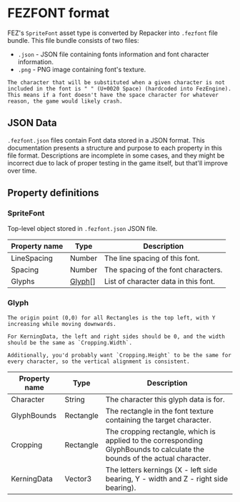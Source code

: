 # FEZFONT format

FEZ's `SpriteFont` asset type is converted by Repacker into `.fezfont` file bundle. This file bundle consists of two files:

- `.json` - JSON file containing fonts information and font character information.
- `.png` - PNG image containing font's texture.

```note
The character that will be substituted when a given character is not included in the font is " " (U+0020 Space) (hardcoded into FezEngine).
This means if a font doesn't have the space character for whatever reason, the game would likely crash.
```

## JSON Data

`.fezfont.json` files contain Font data  stored in a JSON format. This documentation presents a structure and purpose to each property in this file format. Descriptions are incomplete in some cases, and they might be incorrect due to lack of proper testing in the game itself, but that'll improve over time.

## Property definitions

### SpriteFont

Top-level object stored in `.fezfont.json` JSON file.

|Property name|Type|Description|
|-|-|-|
|LineSpacing|Number|The line spacing of this font.|
|Spacing|Number|The spacing of the font characters.|
|Glyphs|[Glyph]()[]|List of character data in this font.|

### Glyph

```note
The origin point (0,0) for all Rectangles is the top left, with Y increasing while moving downwards.

For KerningData, the left and right sides should be 0, and the width should be the same as `Cropping.Width`.

Additionally, you'd probably want `Cropping.Height` to be the same for every character, so the vertical alignment is consistent.
```

|Property name|Type|Description|
|-|-|-|
|Character|String|The character this glyph data is for.|
|GlyphBounds|Rectangle|The rectangle in the font texture containing the target character.|
|Cropping|Rectangle|The cropping rectangle, which is applied to the corresponding GlyphBounds to calculate the bounds of the actual character.|
|KerningData|Vector3|The letters kernings (X - left side bearing, Y - width and Z - right side bearing).|